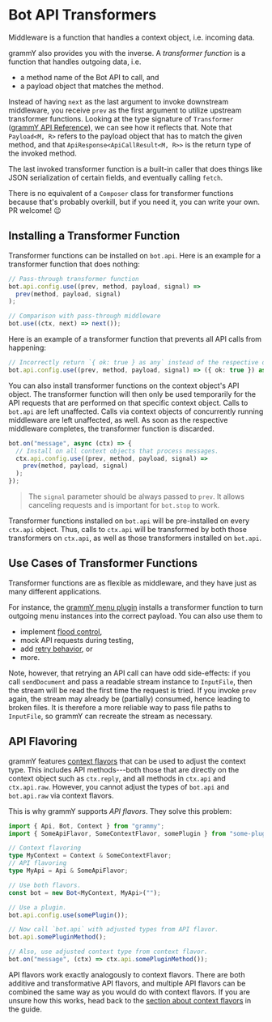 # Bot API Transformers

Middleware is a function that handles a context object, i.e. incoming data.

grammY also provides you with the inverse. A _transformer function_ is a
function that handles outgoing data, i.e.

- a method name of the Bot API to call, and
- a payload object that matches the method.

Instead of having `next` as the last argument to invoke downstream middleware,
you receive `prev` as the first argument to utilize upstream transformer
functions. Looking at the type signature of `Transformer`
([grammY API Reference](/ref/core/transformer)), we can see how it reflects
that. Note that `Payload<M, R>` refers to the payload object that has to match
the given method, and that `ApiResponse<ApiCallResult<M, R>>` is the return type
of the invoked method.

The last invoked transformer function is a built-in caller that does things like
JSON serialization of certain fields, and eventually calling `fetch`.

There is no equivalent of a `Composer` class for transformer functions because
that's probably overkill, but if you need it, you can write your own. PR
welcome! :wink:

## Installing a Transformer Function

Transformer functions can be installed on `bot.api`. Here is an example for a
transformer function that does nothing:

```ts
// Pass-through transformer function
bot.api.config.use((prev, method, payload, signal) =>
  prev(method, payload, signal)
);

// Comparison with pass-through middleware
bot.use((ctx, next) => next());
```

Here is an example of a transformer function that prevents all API calls from
happening:

```ts
// Incorrectly return `{ ok: true } as any` instead of the respective object types.
bot.api.config.use((prev, method, payload, signal) => ({ ok: true }) as any);
```

You can also install transformer functions on the context object's API object.
The transformer function will then only be used temporarily for the API requests
that are performed on that specific context object. Calls to `bot.api` are left
unaffected. Calls via context objects of concurrently running middleware are
left unaffected, as well. As soon as the respective middleware completes, the
transformer function is discarded.

```ts
bot.on("message", async (ctx) => {
  // Install on all context objects that process messages.
  ctx.api.config.use((prev, method, payload, signal) =>
    prev(method, payload, signal)
  );
});
```

> The `signal` parameter should be always passed to `prev`. It allows canceling
> requests and is important for `bot.stop` to work.

Transformer functions installed on `bot.api` will be pre-installed on every
`ctx.api` object. Thus, calls to `ctx.api` will be transformed by both those
transformers on `ctx.api`, as well as those transformers installed on `bot.api`.

## Use Cases of Transformer Functions

Transformer functions are as flexible as middleware, and they have just as many
different applications.

For instance, the [grammY menu plugin](../plugins/menu) installs a transformer
function to turn outgoing menu instances into the correct payload. You can also
use them to

- implement [flood control](../plugins/transformer-throttler),
- mock API requests during testing,
- add [retry behavior](../plugins/auto-retry), or
- more.

Note, however, that retrying an API call can have odd side-effects: if you call
`sendDocument` and pass a readable stream instance to `InputFile`, then the
stream will be read the first time the request is tried. If you invoke `prev`
again, the stream may already be (partially) consumed, hence leading to broken
files. It is therefore a more reliable way to pass file paths to `InputFile`, so
grammY can recreate the stream as necessary.

## API Flavoring

grammY features [context flavors](../guide/context#context-flavors) that can be
used to adjust the context type. This includes API methods---both those that are
directly on the context object such as `ctx.reply`, and all methods in `ctx.api`
and `ctx.api.raw`. However, you cannot adjust the types of `bot.api` and
`bot.api.raw` via context flavors.

This is why grammY supports _API flavors_. They solve this problem:

```ts
import { Api, Bot, Context } from "grammy";
import { SomeApiFlavor, SomeContextFlavor, somePlugin } from "some-plugin";

// Context flavoring
type MyContext = Context & SomeContextFlavor;
// API flavoring
type MyApi = Api & SomeApiFlavor;

// Use both flavors.
const bot = new Bot<MyContext, MyApi>("");

// Use a plugin.
bot.api.config.use(somePlugin());

// Now call `bot.api` with adjusted types from API flavor.
bot.api.somePluginMethod();

// Also, use adjusted context type from context flavor.
bot.on("message", (ctx) => ctx.api.somePluginMethod());
```

API flavors work exactly analogously to context flavors. There are both additive
and transformative API flavors, and multiple API flavors can be combined the
same way as you would do with context flavors. If you are unsure how this works,
head back to the
[section about context flavors](../guide/context#context-flavors) in the guide.
